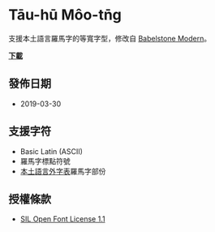 # Tāu-hū Môo-tn̄g

支援本土語言羅馬字的等寬字型，修改自 [Babelstone Modern](http://www.babelstone.co.uk/Fonts/Download/BabelStoneModern.ttf)。

 **[下載](https://github.com/tauhu-tw/tauhu-mootng/raw/master/TauhuMootng-Regular.otf)**

## 發佈日期
- 2019-03-30

## 支援字符
- Basic Latin (ASCII)
- 羅馬字標點符號
- [本土語言外字表](/gua-ji-pio/)羅馬字部份

## 授權條款
- [SIL Open Font License 1.1](https://scripts.sil.org/OFL)